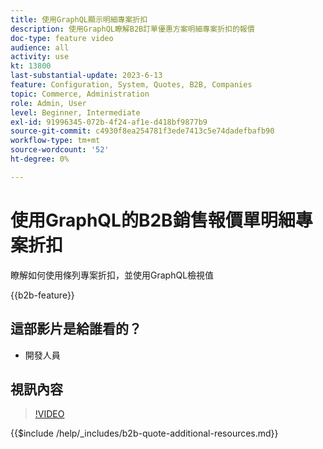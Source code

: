 ```yaml
---
title: 使用GraphQL顯示明細專案折扣
description: 使用GraphQL瞭解B2B訂單優惠方案明細專案折扣的報價
doc-type: feature video
audience: all
activity: use
kt: 13800
last-substantial-update: 2023-6-13
feature: Configuration, System, Quotes, B2B, Companies
topic: Commerce, Administration
role: Admin, User
level: Beginner, Intermediate
exl-id: 91996345-072b-4f24-af1e-d418bf9877b9
source-git-commit: c4930f8ea254781f3ede7413c5e74dadefbafb90
workflow-type: tm+mt
source-wordcount: '52'
ht-degree: 0%

---
```


# 使用GraphQL的B2B銷售報價單明細專案折扣

瞭解如何使用條列專案折扣，並使用GraphQL檢視值

{{b2b-feature}}

## 這部影片是給誰看的？

- 開發人員

## 視訊內容

>[!VIDEO](https://video.tv.adobe.com/v/3420419?learn=on)

{{$include /help/_includes/b2b-quote-additional-resources.md}}
